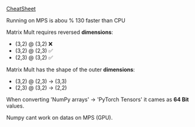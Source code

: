 [CheatSheet](https://pytorch.org/tutorials/beginner/ptcheat.html)

Running on MPS is abou % 130 faster than CPU
 
Matrix Mult requires reversed **dimensions**:

* (3,2) @ (3,2) ❌
* (3,2) @ (2,3) ✅
* (2,3) @ (3,2) ✅

Matrix Mult has the shape of the outer **dimensions**:

* (3,2) @ (2,3) -> (3,3)
* (2,3) @ (3,2) -> (2,2)

When converting 'NumPy arrays' -> 'PyTorch Tensors' it cames as **64 Bit** values.

Numpy cant work on datas on MPS (GPU).